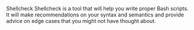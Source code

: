 Shellcheck
Shellcheck is a tool that will help you write proper Bash scripts. It will make recommendations on your syntax and semantics and provide advice on edge cases that you might not have thought about.
